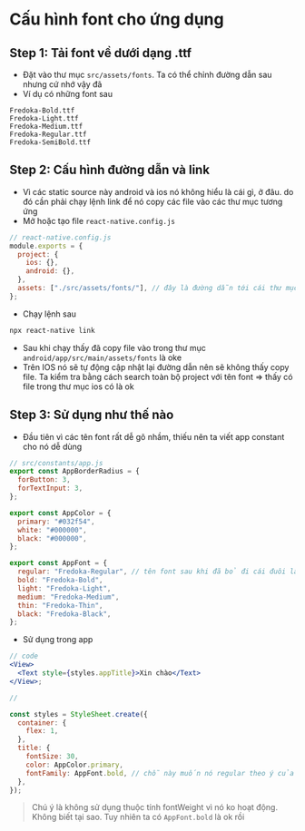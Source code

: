 # Cấu hình font cho ứng dụng

## Step 1: Tải font về dưới dạng .ttf

- Đặt vào thư mục `src/assets/fonts`. Ta có thể chỉnh đường dẫn sau nhưng cứ nhớ vậy đã
- Ví dụ có những font sau

```
Fredoka-Bold.ttf
Fredoka-Light.ttf
Fredoka-Medium.ttf
Fredoka-Regular.ttf
Fredoka-SemiBold.ttf
```

## Step 2: Cấu hình đường dẫn và link

- Vì các static source này android và ios nó không hiểu là cái gì, ở đâu. do đó cần phải chạy lệnh link để nó copy các file vào các thư mục tương ứng
- Mở hoặc tạo file `react-native.config.js`

```js
// react-native.config.js
module.exports = {
  project: {
    ios: {},
    android: {},
  },
  assets: ["./src/assets/fonts/"], // đây là đường dẫn tới cái thư mục chứa font ở trên
};
```

- Chạy lệnh sau

```bash
npx react-native link
```

- Sau khi chạy thấy đã copy file vào trong thư mục `android/app/src/main/assets/fonts` là oke
- Trên IOS nó sẽ tự động cập nhật lại đường dẫn nên sẽ không thấy copy file. Ta kiểm tra bằng cách search toàn bộ project với tên font => thấy có file trong thư mục ios có là ok

## Step 3: Sử dụng như thế nào

- Đầu tiên vì các tên font rất dễ gõ nhầm, thiếu nên ta viết app constant cho nó dễ dùng

```js
// src/constants/app.js
export const AppBorderRadius = {
  forButton: 3,
  forTextInput: 3,
};

export const AppColor = {
  primary: "#032f54",
  white: "#000000",
  black: "#000000",
};

export const AppFont = {
  regular: "Fredoka-Regular", // tên font sau khi đã bỏ đi cái đuôi là .ttf
  bold: "Fredoka-Bold",
  light: "Fredoka-Light",
  medium: "Fredoka-Medium",
  thin: "Fredoka-Thin",
  black: "Fredoka-Black",
};
```

- Sử dụng trong app

```jsx
// code
<View>
  <Text style={styles.appTitle}>Xin chào</Text>
</View>;

//

const styles = StyleSheet.create({
  container: {
    flex: 1,
  },
  title: {
    fontSize: 30,
    color: AppColor.primary,
    fontFamily: AppFont.bold, // chỗ này muốn nó regular theo ý của mình.
  },
});
```

> Chú ý là không sử dụng thuộc tính fontWeight vì nó ko hoạt động. Không biết tại sao. Tuy nhiên ta có `AppFont.bold` là ok rồi
